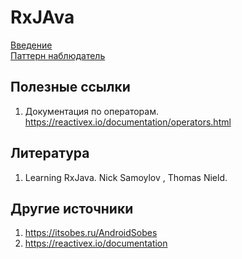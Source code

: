# RxJAva

[Введение](./Introduction.md)  
[Паттерн наблюдатель](./Observable.md)


## Полезные ссылки
1) Документация по операторам. https://reactivex.io/documentation/operators.html

## Литература
1) Learning RxJava. Nick Samoylov , Thomas Nield.

## Другие источники
1) https://itsobes.ru/AndroidSobes
2) https://reactivex.io/documentation